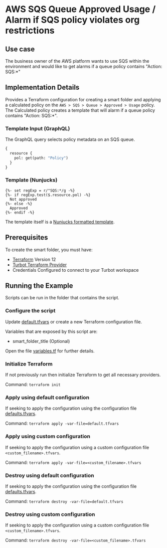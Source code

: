 # AWS SQS Queue Approved Usage / Alarm if SQS policy violates org restrictions

## Use case

The business owner of the AWS platform wants to use SQS within the environment and would like to get alarms if a queue
policy contains "Action: SQS:*"

## Implementation Details

Provides a Terraform configuration for creating a smart folder and applying a calculated policy on the 
`AWS > SQS > Queue > Approved > Usage` policy.
The Calculated policy creates a template that will alarm if a queue policy contains "Action: SQS:*".

### Template Input (GraphQL)

The GraphQL query selects policy metadata on an SQS queue.

```graphql
{
  resource {
    pol: get(path: "Policy")
  }
}
```

### Template (Nunjucks)

```nunjucks
{%- set regExp = r/"SQS:*/g -%}
{%- if regExp.test($.resource.pol) -%}
  Not approved
{%- else -%}
  Approved
{%- endif -%}
```

The template itself is a [Nunjucks formatted template](https://mozilla.github.io/nunjucks/templating.html).

## Prerequisites

To create the smart folder, you must have:

- [Terraform](https://www.terraform.io) Version 12
- [Turbot Terraform Provider](https://github.com/turbotio/terraform-provider-turbot)
- Credentials Configured to connect to your Turbot workspace

## Running the Example

Scripts can be run in the folder that contains the script.

### Configure the script

Update [default.tfvars](default.tfvars) or create a new Terraform configuration file.

Variables that are exposed by this script are:

- smart_folder_title (Optional)

Open the file [variables.tf](variables.tf) for further details.

### Initialize Terraform

If not previously run then initialize Terraform to get all necessary providers.

Command: `terraform init`

### Apply using default configuration

If seeking to apply the configuration using the configuration file [defaults.tfvars](defaults.tfvars).

Command: `terraform apply -var-file=default.tfvars`

### Apply using custom configuration

If seeking to apply the configuration using a custom configuration file `<custom_filename>.tfvars`.

Command: `terraform apply -var-file=<custom_filename>.tfvars`

### Destroy using default configuration

If seeking to apply the configuration using the configuration file [defaults.tfvars](defaults.tfvars).

Command: `terraform destroy -var-file=default.tfvars`

### Destroy using custom configuration

If seeking to apply the configuration using a custom configuration file `<custom_filename>.tfvars`.

Command: `terraform destroy -var-file=<custom_filename>.tfvars`
